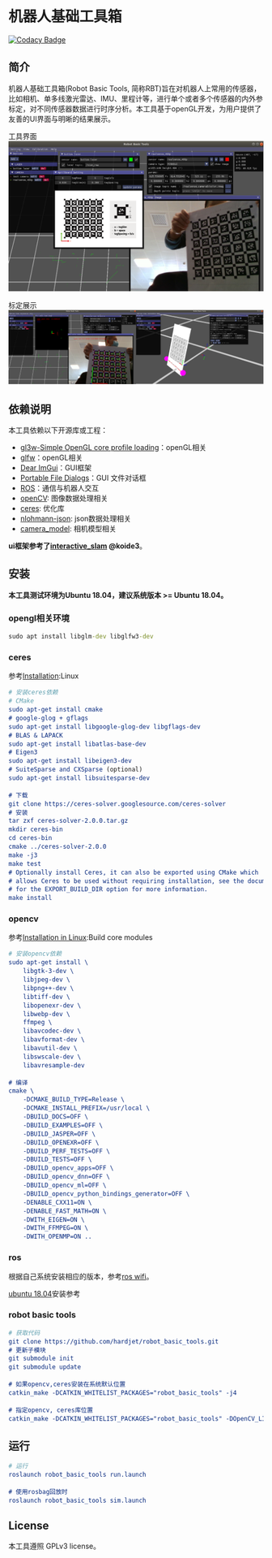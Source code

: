 # 机器人基础工具箱
[![Codacy Badge](https://app.codacy.com/project/badge/Grade/0bf5a8ea57614cb5b80d1574fb3d65a2)](https://www.codacy.com/gh/hardjet/robot_basic_tools/dashboard?utm_source=github.com&amp;utm_medium=referral&amp;utm_content=hardjet/robot_basic_tools&amp;utm_campaign=Badge_Grade)
## 简介
机器人基础工具箱(Robot Basic Tools, 简称RBT)旨在对机器人上常用的传感器，比如相机、单多线激光雷达、IMU、里程计等，进行单个或者多个传感器的内外参标定，对不同传感器数据进行时序分析。本工具基于openGL开发，为用户提供了友善的UI界面与明晰的结果展示。

工具界面
![工具界面](./doc/imgs/1.png)

标定展示
![标定展示](./doc/imgs/2.png)

## 依赖说明
本工具依赖以下开源库或工程：

  - [gl3w-Simple OpenGL core profile loading](https://github.com/skaslev/gl3w)：openGL相关
  - [glfw](https://www.glfw.org/)：openGL相关
  - [Dear ImGui](https://github.com/ocornut/imgui)：GUI框架
  - [Portable File Dialogs](https://github.com/samhocevar/portable-file-dialogs)：GUI 文件对话框
  - [ROS](https://www.ros.org/)：通信与机器人交互
  - [openCV](https://opencv.org/): 图像数据处理相关
  - [ceres](http://ceres-solver.org/): 优化库
  - [nlohmann-json](https://github.com/nlohmann/json): json数据处理相关
  - [camera_model](https://github.com/gaowenliang/camera_model): 相机模型相关

**ui框架参考了[interactive_slam](https://github.com/SMRT-AIST/interactive_slam) @koide3**。

## 安装

**本工具测试环境为Ubuntu 18.04，建议系统版本 >= Ubuntu 18.04。**

### opengl相关环境

```cmd
sudo apt install libglm-dev libglfw3-dev
```

### ceres
参考[Installation](http://ceres-solver.org/installation.html):Linux

```cmake
# 安装ceres依赖
# CMake
sudo apt-get install cmake
# google-glog + gflags
sudo apt-get install libgoogle-glog-dev libgflags-dev
# BLAS & LAPACK
sudo apt-get install libatlas-base-dev
# Eigen3
sudo apt-get install libeigen3-dev
# SuiteSparse and CXSparse (optional)
sudo apt-get install libsuitesparse-dev

# 下载
git clone https://ceres-solver.googlesource.com/ceres-solver
# 安装
tar zxf ceres-solver-2.0.0.tar.gz
mkdir ceres-bin
cd ceres-bin
cmake ../ceres-solver-2.0.0
make -j3
make test
# Optionally install Ceres, it can also be exported using CMake which
# allows Ceres to be used without requiring installation, see the documentation
# for the EXPORT_BUILD_DIR option for more information.
make install
```

### opencv

参考[Installation in Linux](https://docs.opencv.org/master/d7/d9f/tutorial_linux_install.html):Build core modules

```cmake
# 安装opencv依赖
sudo apt-get install \
    libgtk-3-dev \
    libjpeg-dev \
    libpng++-dev \
    libtiff-dev \
    libopenexr-dev \
    libwebp-dev \
    ffmpeg \
    libavcodec-dev \
    libavformat-dev \
    libavutil-dev \
    libswscale-dev \
    libavresample-dev

# 编译
cmake \
    -DCMAKE_BUILD_TYPE=Release \
    -DCMAKE_INSTALL_PREFIX=/usr/local \
    -DBUILD_DOCS=OFF \
    -DBUILD_EXAMPLES=OFF \
    -DBUILD_JASPER=OFF \
    -DBUILD_OPENEXR=OFF \
    -DBUILD_PERF_TESTS=OFF \
    -DBUILD_TESTS=OFF \
    -DBUILD_opencv_apps=OFF \
    -DBUILD_opencv_dnn=OFF \
    -DBUILD_opencv_ml=OFF \
    -DBUILD_opencv_python_bindings_generator=OFF \
    -DENABLE_CXX11=ON \
    -DENABLE_FAST_MATH=ON \
    -DWITH_EIGEN=ON \
    -DWITH_FFMPEG=ON \
    -DWITH_OPENMP=ON ..
```

### ros

根据自己系统安装相应的版本，参考[ros wifi](http://wiki.ros.org/ROS/Installation)。

[ubuntu 18.04](http://wiki.ros.org/melodic/Installation/Ubuntu)安装参考

### robot basic tools

```cmake
# 获取代码
git clone https://github.com/hardjet/robot_basic_tools.git
# 更新子模块
git submodule init
git submodule update

# 如果opencv,ceres安装在系统默认位置
catkin_make -DCATKIN_WHITELIST_PACKAGES="robot_basic_tools" -j4

# 指定opencv, ceres库位置
catkin_make -DCATKIN_WHITELIST_PACKAGES="robot_basic_tools" -DOpenCV_LIB_DIR="/path/to/opencv/lib/" -DCeres_LIB_DIR="/path/to/ceres/lib/" -j4
```

## 运行

```cmake
# 运行
roslaunch robot_basic_tools run.launch

# 使用rosbag回放时
roslaunch robot_basic_tools sim.launch
```

## License

本工具遵照 GPLv3 license。
